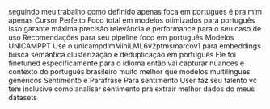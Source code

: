 seguindo meu trabalho como definido apenas
foca em portugues é pra mim apenas
Cursor
Perfeito Foco total em modelos otimizados para português  isso garante máxima precisão relevância e performance para o seu caso de uso
 Recomendações para seu pipeline foco em português
 Modelos UNICAMPPT
 Use o unicampdlmMiniLML6v2ptmsmarcov1 para embeddings busca semântica clusterização e deduplicação em português
 Ele foi finetuned especificamente para o idioma então vai capturar nuances e contexto do português brasileiro muito melhor que modelos multilíngues genéricos
 Sentimento e Paráfrase
 Para sentimento
User
faz seu talento
vc tem inclusive como analisar sentimento pra extrair melhor dados do meus datasets